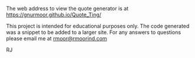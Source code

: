The web address to view the quote generator is at https://gnurmoor.github.io/Quote_Ting/

This project is intended for educational purposes only. The code generated was a snippet to be added to a larger site. For any answers to questions please email me at rmoor@rmoorind.com

RJ